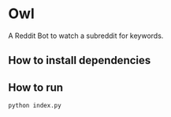 # Owl

A Reddit Bot to watch a subreddit for keywords.

## How to install dependencies

## How to run

`python index.py`